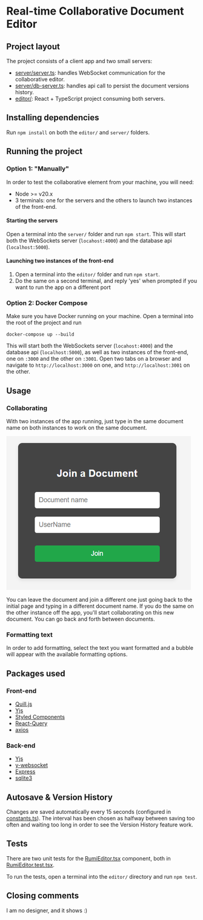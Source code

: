 # Real-time Collaborative Document Editor

## Project layout

The project consists of a client app and two small servers:

-   [server/server.ts](./server/server.ts): handles WebSocket communication for the collaborative editor.
-   [server/db-server.ts](./server/db-server.ts): handles api call to persist the document versions history.
-   [editor/](./editor/src/App.tsx): React + TypeScript project consuming both servers.

## Installing dependencies

Run `npm install` on both the `editor/` and `server/` folders.

## Running the project

### Option 1: "Manually"

In order to test the collaborative element from your machine, you will need:

-  Node >= v20.x
-  3 terminals: one for the servers and the others to launch two instances of the front-end.

#### Starting the servers

Open a terminal into the `server/` folder and run `npm start`. This will start both the WebSockets server (`locahost:4000`) and the database api (`localhost:5000`).

#### Launching two instances of the front-end

1. Open a terminal into the `editor/` folder and run `npm start`.
2. Do the same on a second terminal, and reply 'yes' when prompted if you want to run the app on a different port

### Option 2: Docker Compose

Make sure you have Docker running on your machine. Open a terminal into the root of the project and run

```
docker-compose up --build
```

This will start both the WebSockets server (`locahost:4000`) and the database api (`localhost:5000`), as well as two instances of the front-end, one on `:3000` and the other on `:3001`.
Open two tabs on a browser and navigate to `http://localhost:3000` on one, and `http://localhost:3001` on the other.

## Usage

### Collaborating

With two instances of the app running, just type in the same document name on both instances to work on the same document.

![alt text](assets/image.png)

You can leave the document and join a different one just going back to the initial page and typing in a different document name. If you do the same on the other instance off the app, you'll start collaborating on this new document. You can go back and forth between documents.

### Formatting text

In order to add formatting, select the text you want formatted and a bubble will appear with the available formatting options.

## Packages used

### Front-end

-   [Quill.js](https://quilljs.com/)
-   [Yjs](https://github.com/yjs/yjs)
-   [Styled Components](https://styled-components.com/)
-   [React-Query](https://tanstack.com/query/v3)
-   [axios](https://github.com/axios/axios)

### Back-end

-   [Yjs](https://github.com/yjs/yjs)
-   [y-websocket](https://github.com/yjs/y-websocket)
-   [Express](https://expressjs.com/)
-   [sqlite3](https://github.com/TryGhost/node-sqlite3)

## Autosave & Version History

Changes are saved automatically every 15 seconds (configured in [constants.ts](editor/src/types/constants.ts)). The interval has been chosen as halfway between saving too often and waiting too long in order to see the Version History feature work.

## Tests

There are two unit tests for the [RumiEditor.tsx](editor/src/editor/RumiEditor.tsx) component, both in [RumiEditor.test.tsx](editor/src/editor/__tests__/RumiEditor.test.tsx).

To run the tests, open a terminal into the `editor/` directory and run `npm test`.

## Closing comments

I am no designer, and it shows :)
